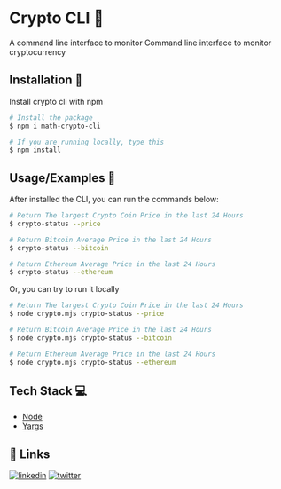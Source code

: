
# Crypto CLI 💸

A command line interface to monitor Command line interface to monitor cryptocurrency

## Installation 🚀

Install crypto cli with npm

```bash
# Install the package
$ npm i math-crypto-cli

# If you are running locally, type this
$ npm install
```
    
## Usage/Examples 💪
After installed the CLI, you can run the commands below:

```bash
# Return The largest Crypto Coin Price in the last 24 Hours
$ crypto-status --price 

# Return Bitcoin Average Price in the last 24 Hours
$ crypto-status --bitcoin

# Return Ethereum Average Price in the last 24 Hours
$ crypto-status --ethereum
```

Or, you can  try to run it locally

```bash
# Return The largest Crypto Coin Price in the last 24 Hours
$ node crypto.mjs crypto-status --price 

# Return Bitcoin Average Price in the last 24 Hours
$ node crypto.mjs crypto-status --bitcoin

# Return Ethereum Average Price in the last 24 Hours
$ node crypto.mjs crypto-status --ethereum
```

## Tech Stack 💻

- [Node](https://nodejs.org/en/) 
- [Yargs](https://yargs.js.org/)


## 🔗 Links

[![linkedin](https://img.shields.io/badge/linkedin-0A66C2?style=for-the-badge&logo=linkedin&logoColor=white)](https://www.linkedin.com/in/matheus-tanaka-42a833186/)
[![twitter](https://img.shields.io/badge/twitter-1DA1F2?style=for-the-badge&logo=twitter&logoColor=white)](https://twitter.com/matheus__tanaka)

